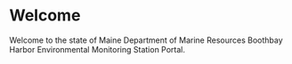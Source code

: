 # Welcome

Welcome to the state of Maine Department of Marine Resources Boothbay Harbor Environmental Monitoring Station Portal.
